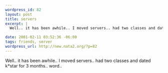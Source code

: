 ```yaml
--- 
wordpress_id: 82
layout: post
title: servers
excerpt: |
  Well.. it has been awhile.. I moved servers.. had two classes and dated k*star for 3 months.. word..

date: 2001-02-11 03:52:36 -06:00
tags: friends, server
wordpress_url: http://new.nata2.org/?p=82
---
```

Well.. it has been awhile.. I moved servers.. had two classes and dated k*star for 3 months.. word..

